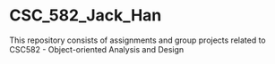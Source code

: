 # CSC_582_Jack_Han
This repository consists of assignments and group projects related to CSC582 - Object-oriented Analysis and Design
